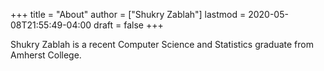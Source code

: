 +++
title = "About"
author = ["Shukry Zablah"]
lastmod = 2020-05-08T21:55:49-04:00
draft = false
+++

Shukry Zablah is a recent Computer Science and Statistics graduate
from Amherst College.
